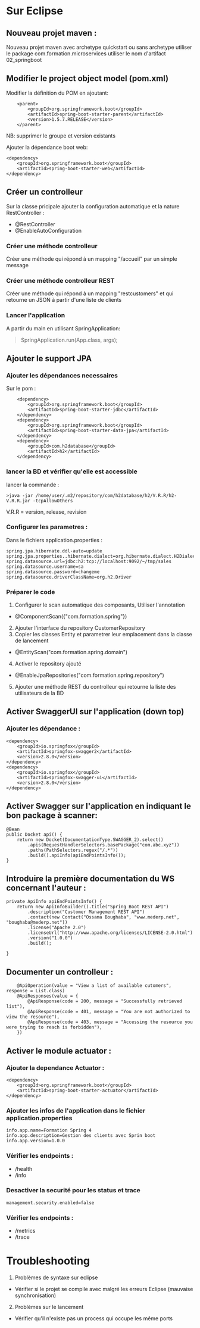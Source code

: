 # Sur Eclipse
## Nouveau projet maven :

Nouveau projet maven avec archetype quickstart ou sans archetype
utiliser le package com.formation.microservices
utiliser le nom d'artifact 02_springboot

## Modifier le project object model (pom.xml)
Modifier la définition du POM en ajoutant:
```
    <parent>
        <groupId>org.springframework.boot</groupId>
        <artifactId>spring-boot-starter-parent</artifactId>
        <version>1.5.7.RELEASE</version>
    </parent>
```
NB: supprimer le groupe et version existants

Ajouter la dépendance boot web:
```
<dependency>
    <groupId>org.springframework.boot</groupId>
    <artifactId>spring-boot-starter-web</artifactId>
</dependency>
```
## Créer un controlleur
Sur la classe pricipale ajouter la configuration automatique et la nature RestController :
* @RestController
* @EnableAutoConfiguration

### Créer une méthode controlleur
Créer une méthode qui répond à un mapping "/accueil" par un simple message

### Créer une méthode controlleur REST
Créer une méthode qui répond à un mapping "restcustomers" et qui retourne un JSON à partir d'une liste de clients

### Lancer l'application 
A partir du main en utilisant SpringApplication:
>  SpringApplication.run(App.class, args);

## Ajouter le support JPA
### Ajouter les dépendances necessaires
Sur le pom :

		<dependency>
			<groupId>org.springframework.boot</groupId>
			<artifactId>spring-boot-starter-jdbc</artifactId>
		</dependency>
		<dependency>
			<groupId>org.springframework.boot</groupId>
			<artifactId>spring-boot-starter-data-jpa</artifactId>
		</dependency>
		<dependency>
			<groupId>com.h2database</groupId>
			<artifactId>h2</artifactId>
		</dependency>
		
### lancer la BD et vérifier qu'elle est accessible
lancer la commande :

    >java -jar /home/user/.m2/repository/com/h2database/h2/V.R.R/h2-V.R.R.jar -tcpAllowOthers
    
V.R.R = version, release, revision
		
### Configurer les parametres :
Dans le fichiers application.properties :

    spring.jpa.hibernate.ddl-auto=update
    spring.jpa.properties..hibernate.dialect=org.hibernate.dialect.H2Dialect
    spring.datasource.url=jdbc:h2:tcp://localhost:9092/~/tmp/sales
    spring.datasource.username=sa
    spring.datasource.password=changeme
    spring.datasource.driverClassName=org.h2.Driver

### Préparer le code 
1. Configurer le scan automatique des composants, Utiliser l'annotation 
  * @ComponentScan({"com.formation.spring"})
2. Ajouter l'interface du repository CustomerRepository
3. Copier les classes Entity et parametrer leur emplacement dans la classe de lancement
  * @EntityScan("com.formation.spring.domain")
4. Activer le repository ajouté
  * @EnableJpaRepositories("com.formation.spring.repository")
5. Ajouter une méthode REST du controlleur qui retourne la liste des utilisateurs de la BD

## Activer SwaggerUI sur l'application (down top)
### Ajouter les dépendance :
	<dependency>
		<groupId>io.springfox</groupId>
		<artifactId>springfox-swagger2</artifactId>
		<version>2.8.0</version>
	</dependency>
	<dependency>
		<groupId>io.springfox</groupId>
		<artifactId>springfox-swagger-ui</artifactId>
		<version>2.8.0</version>
	</dependency>

## Activer Swagger sur l'application en indiquant le bon package à scanner:

    @Bean
    public Docket api() {
        return new Docket(DocumentationType.SWAGGER_2).select()
            .apis(RequestHandlerSelectors.basePackage("com.abc.xyz"))
            .paths(PathSelectors.regex("/.*"))
            .build().apiInfo(apiEndPointsInfo());
    }

## Introduire la première documentation du WS concernant l'auteur :


    private ApiInfo apiEndPointsInfo() {
        return new ApiInfoBuilder().title("Spring Boot REST API")
            .description("Customer Management REST API")
            .contact(new Contact("Ossama Boughaba", "www.mederp.net", "boughaba@mederp.net"))
            .license("Apache 2.0")
            .licenseUrl("http://www.apache.org/licenses/LICENSE-2.0.html")
            .version("1.0.0")
            .build();

    }

## Documenter un controlleur :

	    @ApiOperation(value = "View a list of available cutomers", response = List.class)
	    @ApiResponses(value = {
	        @ApiResponse(code = 200, message = "Successfully retrieved list"),
	        @ApiResponse(code = 401, message = "You are not authorized to view the resource"),
	        @ApiResponse(code = 403, message = "Accessing the resource you were trying to reach is forbidden"),
	    })


## Activer le module actuator :
### Ajouter la dependance Actuator :
	<dependency>
		<groupId>org.springframework.boot</groupId>
		<artifactId>spring-boot-starter-actuator</artifactId>
	</dependency>


### Ajouter les infos de l'application dans le fichier application.properties
    info.app.name=Formation Spring 4
    info.app.description=Gestion des clients avec Sprin boot
    info.app.version=1.0.0

### Vérifier les endpoints :

* /health
* /info

### Desactiver la securité pour les status et trace

    management.security.enabled=false

### Vérifier les endpoints :
* /metrics
* /trace



# Troubleshooting
1. Problèmes de syntaxe sur eclipse
  * Vérifier si le projet se compile avec malgré les erreurs Eclipse (mauvaise synchronisation)
2. Problèmes sur le lancement
  * Vérifier qu'il n'existe pas un process qui occupe les même ports